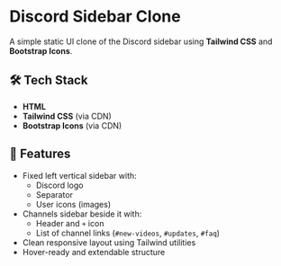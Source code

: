 # Discord Sidebar Clone

A simple static UI clone of the Discord sidebar using **Tailwind CSS** and **Bootstrap Icons**.

## 🛠️ Tech Stack

- **HTML**
- **Tailwind CSS** (via CDN)
- **Bootstrap Icons** (via CDN)

## 📄 Features

- Fixed left vertical sidebar with:
  - Discord logo
  - Separator
  - User icons (images)
- Channels sidebar beside it with:
  - Header and `+` icon
  - List of channel links (`#new-videos`, `#updates`, `#faq`)
- Clean responsive layout using Tailwind utilities
- Hover-ready and extendable structure
